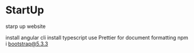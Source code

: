 # StartUp
starp up website

install angular cli
install typescript
use Prettier for document formatting
npm i bootstrap@5.3.3
